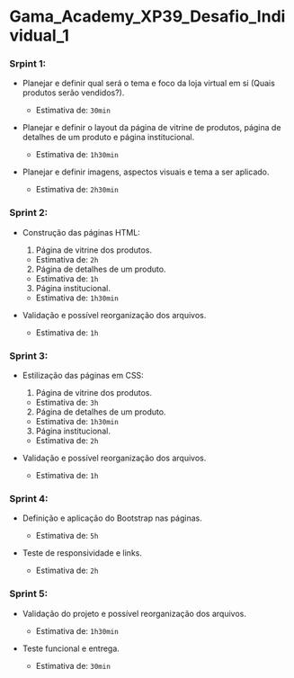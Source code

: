 # Gama_Academy_XP39_Desafio_Individual_1

### Srpint 1:

- Planejar e definir qual será o tema e foco da loja virtual em si (Quais produtos serão vendidos?).

  - Estimativa de: `30min`

- Planejar e definir o layout da página de vitrine de produtos, página de detalhes de um produto e página institucional.

  - Estimativa de: `1h30min`

- Planejar e definir imagens, aspectos visuais e tema a ser aplicado.

  - Estimativa de: `2h30min`

### Sprint 2:

- Construção das páginas HTML:

  1. Página de vitrine dos produtos.
  - Estimativa de: `2h`

  2. Página de detalhes de um produto.
  - Estimativa de: `1h`

  3. Página institucional.
  - Estimativa de: `1h30min`

- Validação e possível reorganização dos arquivos.

  - Estimativa de: `1h`

### Sprint 3:

- Estilização das páginas em CSS:

  1. Página de vitrine dos produtos.
  - Estimativa de: `3h`

  2. Página de detalhes de um produto.
  - Estimativa de: `1h30min`

  3. Página institucional.
  - Estimativa de: `2h`

- Validação e possível reorganização dos arquivos.

  - Estimativa de: `1h`

### Sprint 4:

- Definição e aplicação do Bootstrap nas páginas.

  - Estimativa de: `5h`

- Teste de responsividade e links.

  - Estimativa de: `2h`

### Sprint 5:

- Validação do projeto e possível reorganização dos arquivos.

  - Estimativa de: `1h30min`

- Teste funcional e entrega.

  - Estimativa de: `30min`
